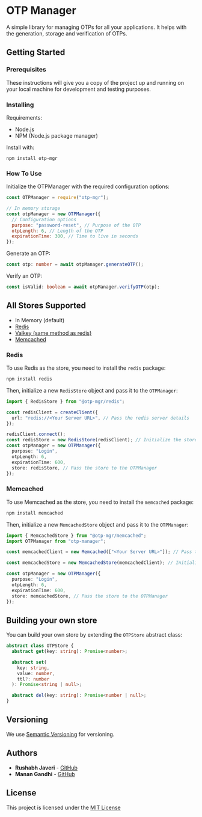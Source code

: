 # OTP Manager

A simple library for managing OTPs for all your applications. It helps with the generation, storage and verification of OTPs.

## Getting Started

### Prerequisites

These instructions will give you a copy of the project up and running on
your local machine for development and testing purposes.

### Installing

Requirements:

- Node.js
- NPM (Node.js package manager)

Install with:

`npm install otp-mgr`

### How To Use

Initialize the OTPManager with the required configuration options:

```javascript
const OTPManager = require("otp-mgr");

// In memory storage
const otpManager = new OTPManager({
  // Configuration options
  purpose: "password-reset", // Purpose of the OTP
  otpLength: 6, // Length of the OTP
  expirationTime: 300, // Time to live in seconds
});
```

Generate an OTP:

```typescript
const otp: number = await otpManager.generateOTP();
```

Verify an OTP:

```typescript
const isValid: boolean = await otpManager.verifyOTP(otp);
```

## All Stores Supported

- In Memory (default)
- [Redis](#Redis)
- [Valkey (same method as redis)](#Redis)
- [Memcached](#Memcached)

### Redis

To use Redis as the store, you need to install the `redis` package:

```bash
npm install redis
```

Then, initialize a new `RedisStore` object and pass it to the `OTPManager`:

```typescript
import { RedisStore } from "@otp-mgr/redis";

const redisClient = createClient({
  url: "redis://<Your Server URL>", // Pass the redis server details
});

redisClient.connect();
const redisStore = new RedisStore(redisClient); // Initialize the store
const otpManager = new OTPManager({
  purpose: "Login",
  otpLength: 6,
  expirationTime: 600,
  store: redisStore, // Pass the store to the OTPManager
});
```

### Memcached

To use Memcached as the store, you need to install the `memcached` package:

```bash
npm install memcached
```

Then, initialize a new `MemcachedStore` object and pass it to the `OTPManager`:

```typescript
import { MemcachedStore } from "@otp-mgr/memcached";
import OTPManager from "otp-manager";

const memcachedClient = new Memcached(["<Your Server URL>"]); // Pass the memcached server details

const memcachedStore = new MemcachedStore(memcachedClient); // Initialize the store

const otpManager = new OTPManager({
  purpose: "Login",
  otpLength: 6,
  expirationTime: 600,
  store: memcachedStore, // Pass the store to the OTPManager
});
```

## Building your own store

You can build your own store by extending the `OTPStore` abstract class:

```typescript
abstract class OTPStore {
  abstract get(key: string): Promise<number>;

  abstract set(
    key: string,
    value: number,
    ttl?: number
  ): Promise<string | null>;

  abstract del(key: string): Promise<number | null>;
}
```

## Versioning

We use [Semantic Versioning](http://semver.org/) for versioning.

## Authors

- **Rushabh Javeri** - [GitHub](https://github.com/rushabhhere)
- **Manan Gandhi** - [GitHub](https://github.com/MananGandhi1810)

## License

This project is licensed under the [MIT License](https://license.md/licenses/mit-license/)
